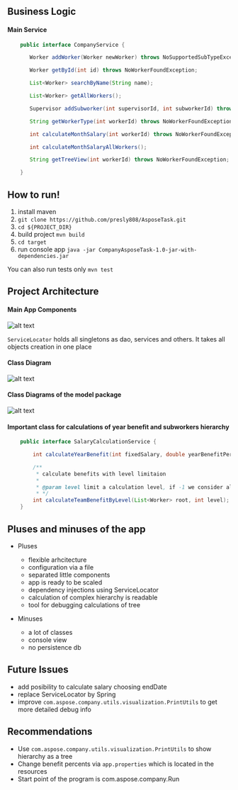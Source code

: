 ## Business Logic ##

#### Main Service ####
```java
    public interface CompanyService {

       Worker addWorker(Worker newWorker) throws NoSupportedSubTypeException;

       Worker getById(int id) throws NoWorkerFoundException;

       List<Worker> searchByName(String name);

       List<Worker> getAllWorkers();

       Supervisor addSubworker(int supervisorId, int subworkerId) throws NoWorkerFoundException, WorkerIsNotSupervisorException;

       String getWorkerType(int workerId) throws NoWorkerFoundException;

       int calculateMonthSalary(int workerId) throws NoWorkerFoundException;

       int calculateMonthSalaryAllWorkers();

       String getTreeView(int workerId) throws NoWorkerFoundException;

    }
```

## How to run! ##

1. install maven
2. ```git clone https://github.com/presly808/AsposeTask.git```
3. ```cd ${PROJECT_DIR}```
4. build project ```mvn build```
5. ```cd target```
6. run console app ```java -jar CompanyAsposeTask-1.0-jar-with-dependencies.jar ```

You can also run tests only ```mvn test```

## Project Architecture ##

#### Main App Components ####
![alt text](https://raw.githubusercontent.com/presly808/AsposeTask/master/resources/basic_diagram.png "main diagram")

```ServiceLocator``` holds all singletons as dao, services and others. It takes all objects creation in one place

#### Class Diagram ####
![alt text](file://raw.githubusercontent.com/presly808/AsposeTask/master/resources/diagram.png "Class Diagram")

#### Class Diagrams of the model package ####
![alt text](https://raw.githubusercontent.com/presly808/AsposeTask/master/resources/model.png "model diagram")

#### Important class for calculations of year benefit and subworkers hierarchy ####
```java
    public interface SalaryCalculationService {

        int calculateYearBenefit(int fixedSalary, double yearBenefitPercent, int fullYears, double limitOfYearBenefitPercent);

        /**
         * calculate benefits with level limitaion
         *
         * @param level limit a calculation level, if -1 we consider all hierarchy
         * */
        int calculateTeamBenefitByLevel(List<Worker> root, int level);
    }
```

## Pluses and minuses of the app ##
* Pluses
    * flexible arhcitecture
    * configuration via a file
    * separated little components
    * app is ready to be scaled
    * dependency injections using ServiceLocator
    * calculation of complex hierarchy is readable
    * tool for debugging calculations of tree 

* Minuses
    * a lot of classes
    * console view
    * no persistence db

## Future Issues ##
* add posibility to calculate salary choosing endDate
* replace ServiceLocator by Spring
* improve ```com.aspose.company.utils.visualization.PrintUtils``` to get more detailed debug info

## Recommendations ##
* Use ```com.aspose.company.utils.visualization.PrintUtils``` to show hierarchy as a tree
* Change benefit percents via ```app.properties``` which is located in the resources
* Start point of the program is com.aspose.company.Run
